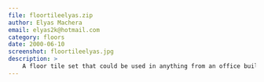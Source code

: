 ```yaml
---
file: floortileelyas.zip
author: Elyas Machera
email: elyas2k@hotmail.com
category: floors
date: 2000-06-10
screenshot: floortileelyas.jpg
description: >
    A floor tile set that could be used in anything from an office building to a mall.
---
```

